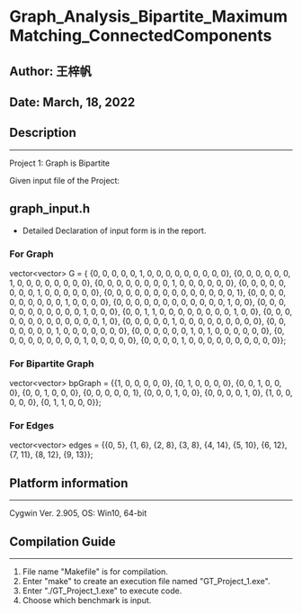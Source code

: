 # Graph_Analysis_Bipartite_MaximumMatching_ConnectedComponents

## Author: 王梓帆

## Date: March, 18, 2022


## Description
--------------------
Project 1: Graph is Bipartite

Given input file of the Project:

## graph_input.h
* Detailed Declaration of input form is in the report.
### For Graph
vector<vector<bool>> G = {  {0, 0, 0, 0, 0, 1, 0, 0, 0, 0, 0, 0, 0, 0, 0}, 
                            {0, 0, 0, 0, 0, 0, 1, 0, 0, 0, 0, 0, 0, 0, 0}, 
                            {0, 0, 0, 0, 0, 0, 0, 0, 1, 0, 0, 0, 0, 0, 0}, 
                            {0, 0, 0, 0, 0, 0, 0, 0, 1, 0, 0, 0, 0, 0, 0}, 
                            {0, 0, 0, 0, 0, 0, 0, 0, 0, 0, 0, 0, 0, 0, 1}, 
                            {0, 0, 0, 0, 0, 0, 0, 0, 0, 0, 1, 0, 0, 0, 0}, 
                            {0, 0, 0, 0, 0, 0, 0, 0, 0, 0, 0, 0, 1, 0, 0}, 
                            {0, 0, 0, 0, 0, 0, 0, 0, 0, 0, 0, 1, 0, 0, 0}, 
                            {0, 0, 1, 1, 0, 0, 0, 0, 0, 0, 0, 0, 1, 0, 0}, 
                            {0, 0, 0, 0, 0, 0, 0, 0, 0, 0, 0, 0, 0, 1, 0}, 
                            {0, 0, 0, 0, 0, 1, 0, 0, 0, 0, 0, 0, 0, 0, 0}, 
                            {0, 0, 0, 0, 0, 0, 0, 1, 0, 0, 0, 0, 0, 0, 0}, 
                            {0, 0, 0, 0, 0, 0, 1, 0, 1, 0, 0, 0, 0, 0, 0}, 
                            {0, 0, 0, 0, 0, 0, 0, 0, 0, 1, 0, 0, 0, 0, 0}, 
                            {0, 0, 0, 0, 1, 0, 0, 0, 0, 0, 0, 0, 0, 0, 0}}; 

### For Bipartite Graph
vector<vector<bool>> bpGraph = {{1, 0, 0, 0, 0, 0}, 
                                {0, 1, 0, 0, 0, 0}, 
                                {0, 0, 1, 0, 0, 0}, 
                                {0, 0, 1, 0, 0, 0}, 
                                {0, 0, 0, 0, 0, 1}, 
                                {0, 0, 0, 1, 0, 0}, 
                                {0, 0, 0, 0, 1, 0}, 
                                {1, 0, 0, 0, 0, 0}, 
                                {0, 1, 1, 0, 0, 0}}; 

### For Edges
vector<vector<int>> edges = {{0, 5}, 
                             {1, 6}, 
                             {2, 8}, 
                             {3, 8}, 
                             {4, 14}, 
                             {5, 10}, 
                             {6, 12}, 
                             {7, 11}, 
                             {8, 12}, 
                             {9, 13}}; 

## Platform information
--------------------
Cygwin Ver. 2.905, OS: Win10, 64-bit



## Compilation Guide
------------------

1. File name "Makefile" is for compilation. 
2. Enter "make" to create an execution file named "GT_Project_1.exe". 
3. Enter "./GT_Project_1.exe" to execute code. 
4. Choose which benchmark is input. 
